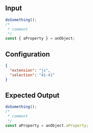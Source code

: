 
## Input
```javascript input
doSomething();
/*
 * comment
 */
const { aProperty } = anObject;
```

## Configuration
```json configuration
{
  "extension": "js",
  "selection": "41-41"
}
```

## Expected Output
```javascript expected output
doSomething();
/*
 * comment
 */
const aProperty = anObject.aProperty;
```
